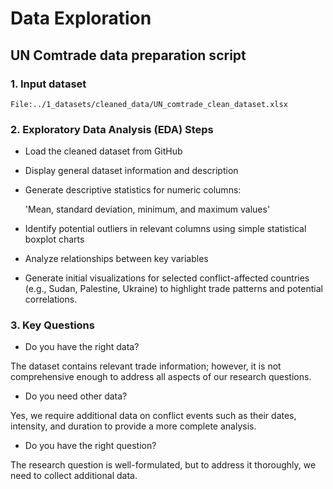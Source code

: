 # Data Exploration

## UN Comtrade data preparation script

### 1. **Input dataset**  

    File:../1_datasets/cleaned_data/UN_comtrade_clean_dataset.xlsx

### 2. Exploratory Data Analysis (EDA) Steps

- Load the cleaned dataset from GitHub

- Display general dataset information and description

- Generate descriptive statistics for numeric columns:
  
   'Mean, standard deviation, minimum, and maximum values'

- Identify potential outliers in relevant columns using simple statistical
   boxplot charts

- Analyze relationships between key variables

- Generate initial visualizations for selected conflict-affected countries
  (e.g., Sudan, Palestine, Ukraine) to highlight trade patterns and potential correlations.

### 3. Key Questions

- Do you have the right data?

The dataset contains relevant trade information; however, it is not
 comprehensive enough to address all aspects of our research questions.

- Do you need other data?

Yes, we require additional data on conflict events such as their dates,
intensity, and duration to provide a more complete analysis.

- Do you have the right question?

The research question is well-formulated, but to address it thoroughly, we need
 to collect additional data.
